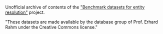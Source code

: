 Unofficial archive of contents of the ["Benchmark datasets for entity resolution"](https://dbs.uni-leipzig.de/research/projects/benchmark-datasets-for-entity-resolution) project.

"These datasets are made available by the database group of Prof. Erhard Rahm under the Creative Commons license."
